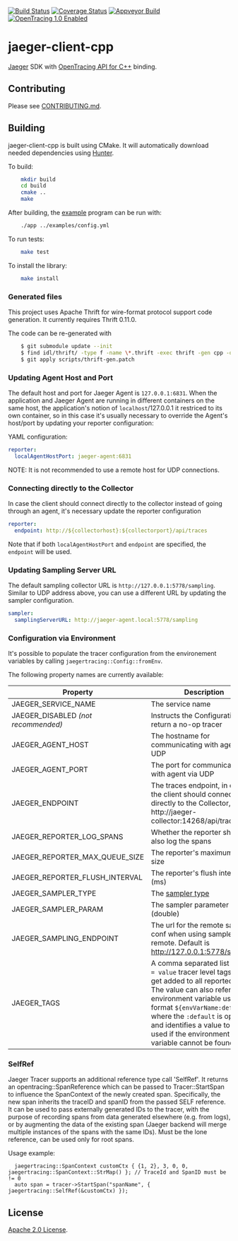 [![Build Status][ci-img]][ci] [![Coverage Status][cov-img]][cov] [![Appveyor Build][appveyor]][appveyor] [![OpenTracing 1.0 Enabled][ot-img]][ot-url]

# jaeger-client-cpp
[Jaeger](https://www.jaegertracing.io/) SDK with [OpenTracing API for C++](https://github.com/opentracing/opentracing-cpp) binding.

## Contributing

Please see [CONTRIBUTING.md](CONTRIBUTING.md).

## Building

jaeger-client-cpp is built using CMake. It will automatically download
needed dependencies using [Hunter](https://docs.hunter.sh/en/latest/).

To build:

```bash
    mkdir build
    cd build
    cmake ..
    make
```

After building, the [example](./examples/App.cpp) program can be run
with:

```bash
    ./app ../examples/config.yml
```

To run tests:

```bash
    make test
```

To install the library:

```bash
    make install
```

### Generated files

This project uses Apache Thrift for wire-format protocol support code
generation. It currently requires Thrift 0.11.0.

The code can be re-generated with

```bash
    $ git submodule update --init
    $ find idl/thrift/ -type f -name \*.thrift -exec thrift -gen cpp -out src/jaegertracing/thrift-gen {} \;
    $ git apply scripts/thrift-gen.patch
```

### Updating Agent Host and Port

The default host and port for Jaeger Agent is `127.0.0.1:6831`. When the application and Jaeger Agent are running in different containers on the same host, the application's notion of `localhost`/127.0.0.1 it restriced to its own container, so in this case it's usually necessary to override the Agent's host/port by updating your reporter configuration:

YAML configuration:

```yml
reporter:
  localAgentHostPort: jaeger-agent:6831
```

NOTE: It is not recommended to use a remote host for UDP connections.

### Connecting directly to the Collector

In case the client should connect directly to the collector instead of going through an agent, it's necessary update the reporter configuration

```yml
reporter:
  endpoint: http://${collectorhost}:${collectorport}/api/traces
```

Note that if both `localAgentHostPort` and `endpoint` are specified, the `endpoint` will be used.

### Updating Sampling Server URL

The default sampling collector URL is `http://127.0.0.1:5778/sampling`. Similar to UDP address above, you can use a different URL by updating the sampler configuration.

```yml
sampler:
  samplingServerURL: http://jaeger-agent.local:5778/sampling
```

### Configuration via Environment

It's possible to populate the tracer configuration from the environement variables by calling `jaegertracing::Config::fromEnv`.

The following property names are currently available:

Property | Description
--- | ---
JAEGER_SERVICE_NAME | The service name
JAEGER_DISABLED _(not recommended)_ | Instructs the Configuration to return a no-op tracer
JAEGER_AGENT_HOST | The hostname for communicating with agent via UDP
JAEGER_AGENT_PORT | The port for communicating with agent via UDP
JAEGER_ENDPOINT | The traces endpoint, in case the client should connect directly to the Collector, like http://jaeger-collector:14268/api/traces
JAEGER_REPORTER_LOG_SPANS | Whether the reporter should also log the spans
JAEGER_REPORTER_MAX_QUEUE_SIZE | The reporter's maximum queue size
JAEGER_REPORTER_FLUSH_INTERVAL | The reporter's flush interval (ms)
JAEGER_SAMPLER_TYPE | The [sampler type](https://www.jaegertracing.io/docs/latest/sampling/#client-sampling-configuration)
JAEGER_SAMPLER_PARAM | The sampler parameter (double)
JAEGER_SAMPLING_ENDPOINT | The url for the remote sampling conf when using sampler type remote. Default is http://127.0.0.1:5778/sampling
JAEGER_TAGS | A comma separated list of `name = value` tracer level tags, which get added to all reported spans. The value can also refer to an environment variable using the format `${envVarName:default}`, where the `:default` is optional, and identifies a value to be used if the environment variable cannot be found

### SelfRef
Jaeger Tracer supports an additional reference type call 'SelfRef'.
It returns an opentracing::SpanReference which can be passed to Tracer::StartSpan
to influence the SpanContext of the newly created span. Specifically, the new span inherits the traceID
and spanID from the passed SELF reference. It can be used to pass externally generated IDs to the tracer,
with the purpose of recording spans from data generated elsewhere (e.g. from logs), or by augmenting the
data of the existing span (Jaeger backend will merge multiple instances of the spans with the same IDs).
Must be the lone reference, can be used only for root spans.

Usage example:
```
  jaegertracing::SpanContext customCtx { {1, 2}, 3, 0, 0, jaegertracing::SpanContext::StrMap() }; // TraceId and SpanID must be != 0
  auto span = tracer->StartSpan("spanName", { jaegertracing::SelfRef(&customCtx) });
```

## License

[Apache 2.0 License](./LICENSE).

[ci-img]: https://travis-ci.org/jaegertracing/jaeger-client-cpp.svg?branch=master
[ci]: https://travis-ci.org/jaegertracing/jaeger-client-cpp
[appveyor]: https://ci.appveyor.com/api/projects/status/bu992qd3y9bpwe7u?svg=true
[cov-img]: https://codecov.io/gh/jaegertracing/jaeger-client-cpp/branch/master/graph/badge.svg
[cov]: https://codecov.io/gh/jaegertracing/jaeger-client-cpp
[ot-img]: https://img.shields.io/badge/OpenTracing--1.0-enabled-blue.svg
[ot-url]: http://opentracing.io

